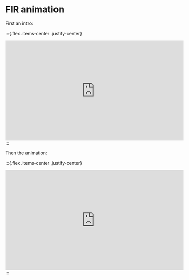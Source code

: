 # FIR animation

First an intro:

:::{.flex .items-center .justify-center}
<iframe width="560" height="315" src="https://www.youtube.com/embed/RipTuiw-gUo" title="YouTube video player" frameborder="0" allow="accelerometer; autoplay; clipboard-write; encrypted-media; gyroscope; picture-in-picture" allowfullscreen></iframe>
:::

Then the animation:

:::{.flex .items-center .justify-center}
<iframe width="560" height="315" src="https://www.youtube.com/embed/nsstIKklMaE" title="YouTube video player" frameborder="0" allow="accelerometer; autoplay; clipboard-write; encrypted-media; gyroscope; picture-in-picture" allowfullscreen></iframe>
:::
